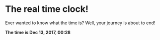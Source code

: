 # The real time clock!

Ever wanted to know what the time is? Well, your journey is about to end!

**The time is Dec 13, 2017, 00:28**